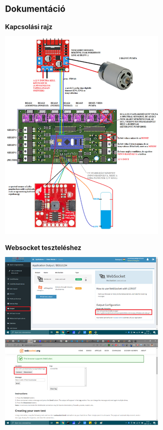 # Dokumentáció

## Kapcsolási rajz
![Kapcsolas](img/PCB.png?raw=true "Kapcsolas")

## Websocket teszteléshez
![Websocket](img/Websocket.png?raw=true "Websocket")